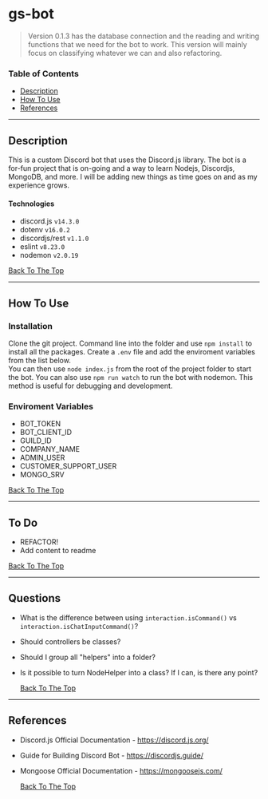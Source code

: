 # gs-bot

> Version 0.1.3 has the database connection and the reading and writing functions that we need for the bot to work. This version will mainly focus on classifying whatever we can and also refactoring.

### Table of Contents

- [Description](#description)
- [How To Use](#how-to-use)
- [References](#references)

---

## Description

This is a custom Discord bot that uses the Discord.js library. The bot is a for-fun project that is on-going and a way to learn Nodejs, Discordjs, MongoDB, and more. I will be adding new things as time goes on and as my experience grows.

#### Technologies

- discord.js `v14.3.0`
- dotenv `v16.0.2`
- discordjs/rest `v1.1.0`
- eslint `v8.23.0`
- nodemon `v2.0.19`

[Back To The Top](#react-counter)

---

## How To Use

### Installation

Clone the git project. Command line into the folder and use `npm install` to install all the packages. Create a `.env` file and add the enviroment variables from the list below.  
You can then use `node index.js` from the root of the project folder to start the bot. You can also use `npm run watch` to run the bot with nodemon. This method is useful for debugging and development.

### Enviroment Variables

- BOT_TOKEN
- BOT_CLIENT_ID
- GUILD_ID
- COMPANY_NAME
- ADMIN_USER
- CUSTOMER_SUPPORT_USER
- MONGO_SRV

[Back To The Top](#react-counter)

---

## To Do

- REFACTOR!
- Add content to readme

[Back To The Top](#react-counter)

---

## Questions

- What is the difference between using `interaction.isCommand()` vs `interaction.isChatInputCommand()`?
- Should controllers be classes?
- Should I group all "helpers" into a folder?
- Is it possible to turn NodeHelper into a class? If I can, is there any point?

  [Back To The Top](#react-counter)

---

## References

- Discord.js Official Documentation - https://discord.js.org/
- Guide for Building Discord Bot - https://discordjs.guide/
- Mongoose Official Documentation - https://mongoosejs.com/

  [Back To The Top](#react-counter)
